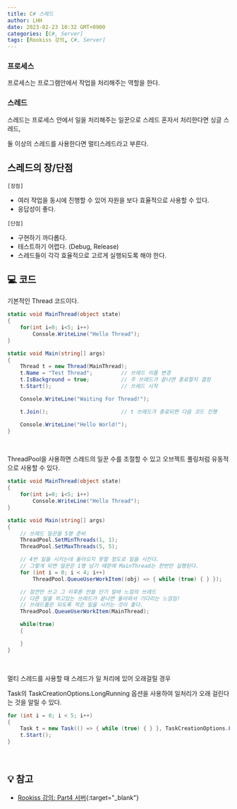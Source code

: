 ```yaml
---
title: C# 스레드
author: LHH
date: 2023-02-23 10:32 GMT+0900
categories: [C#, Server]
tags: [Rookiss 강의, C#, Server]
---
```


### 프로세스
프로세스는 프로그램안에서 작업을 처리해주는 역할을 한다.

### 스레드
스레드는 프로세스 안에서 일을 처리해주는 일꾼으로 스레드 혼자서 처리한다면 싱글 스레드,

둘 이상의 스레드를 사용한다면 멀티스레드라고 부른다.

## 스레드의 장/단점
`[장점]`<br>
- 여러 작업을 동시에 진행할 수 있어 자원을 보다 효율적으로 사용할 수 있다.
- 응답성이 좋다.

`[단점]`<br>
- 구현하기 까다롭다.
- 테스트하기 어렵다. (Debug, Release)
- 스레드들이 각각 효율적으로 고르게 실행되도록 해야 한다.

## 💻 코드
기본적인 Thread 코드이다.
```cs
static void MainThread(object state)
{
    for(int i=0; i<5; i++)
        Console.WriteLine("Hello Thread");
}

static void Main(string[] args)
{
    Thread t = new Thread(MainThread);
    t.Name = "Test Thread";         // 쓰레드 이름 변경
    t.IsBackground = true;          // 주 쓰레드가 끝나면 종료할지 결정
    t.Start();                      // 쓰레드 시작

    Console.WriteLine("Waiting For Thread!");

    t.Join();                       // t 쓰레드가 종료되면 다음 코드 진행

    Console.WriteLine("Hello World!");
}
```

<br>

ThreadPool을 사용하면 스레드의 일꾼 수를 조절할 수 있고 오브젝트 풀링처럼 유동적으로 사용할 수 있다.
```cs
static void MainThread(object state)
{
    for(int i=0; i<5; i++)
        Console.WriteLine("Hello Thread");
}

static void Main(string[] args)
{
    // 쓰레드 일꾼을 5명 준비
    ThreadPool.SetMinThreads(1, 1);
    ThreadPool.SetMaxThreads(5, 5);

    // 4번 일을 시키는데 돌아오지 못할 정도로 일을 시킨다.
    // 그렇게 되면 일꾼은 1명 남기 때문에 MainThread는 한번만 실행된다.
    for (int i = 0; i < 4; i++)
        ThreadPool.QueueUserWorkItem((obj) => { while (true) { } });

    // 잠깐만 쓰고 그 이후론 안쓸 단기 알바 느낌의 쓰레드
    // 다른 일을 하고있는 쓰레드가 끝나면 돌아와서 기다리는 느낌임!
    // 쓰레드풀은 되도록 작은 일을 시키는 것이 좋다.
    ThreadPool.QueueUserWorkItem(MainThread);

    while(true)
    {

    }
}
```

<br>

멀티 스레드를 사용할 때 스레드가 일 처리에 있어 오래걸릴 경우

Task의 TaskCreationOptions.LongRunning 옵션을 사용하여 일처리가 오래 걸린다는 것을 알릴 수 있다.
```cs
for (int i = 0; i < 5; i++)
{
    Task t = new Task(() => { while (true) { } }, TaskCreationOptions.LongRunning);
    t.Start();
}
```

<br>

## 💡 참고
- [Rookiss 강의: Part4 서버](https://www.inflearn.com/course/%EC%9C%A0%EB%8B%88%ED%8B%B0-mmorpg-%EA%B0%9C%EB%B0%9C-part4){:target="_blank"}